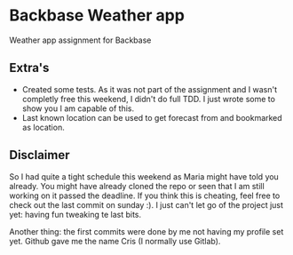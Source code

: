 # Backbase Weather app
Weather app assignment for Backbase

## Extra's
* Created some tests. As it was not part of the assignment and I wasn't completly free this weekend, I didn't do full TDD. I just wrote some to show you I am capable of this.
* Last known location can be used to get forecast from and bookmarked as location.

## Disclaimer
So I had quite a tight schedule this weekend as Maria might have told you already. You might have already cloned the repo or seen that I am still working on it passed the deadline. If you think this is cheating, feel free to check out the last commit on sunday :). I just can't let go of the project just yet: having fun tweaking te last bits.

Another thing: the first commits were done by me not having my profile set yet. Github gave me the name Cris (I normally use Gitlab).